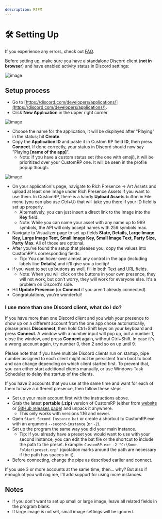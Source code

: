 ```yaml
---
description: RTFM
---
```


# 🛠 Setting Up

If you experience any errors, check out [FAQ](faq.md).

Before setting up, make sure you have a standalone Discord client (**not in browser**) and have enabled activity status in Discord settings:

![image](https://user-images.githubusercontent.com/2225711/188219661-49713f90-fa76-4645-b04a-fc1bc0f029bd.png)

## Setup process

* Go to [https://discord.com/developers/applications/](https://discord.com/developers/applications/).
* Click **New Application** in the upper right corner.

![image](https://user-images.githubusercontent.com/2225711/161050202-c796103d-6712-401e-be96-3f3712512375.png)

* Choose the name for the application, it will be displayed after "Playing" in the status; hit **Create**.
* Copy the **Application ID** and paste it in Custom RP field **ID**, then press **Connect**. If done correctly, your status in Discord should now say "Playing **\[name of the app]**".
  * Note: If you have a custom status set (the one with emoji), it will be prioritized over your CustomRP one. It will be seen in the profile popup though.

![image](https://user-images.githubusercontent.com/2225711/161050341-8169af53-5d3f-44d6-b745-cc711e8d1476.png)

* On your application's page, navigate to Rich Presence -> Art Assets and upload at least one image under Rich Presence Assets if you want to use them. In CustomRP, there is a handy **Upload Assets** button in File menu (you can also use Ctrl+U) that will take you there if your ID field is set up properly.
  * Alternatively, you can just insert a direct link to the image into the **Key** field.
  * Note: While you can name your asset with any name up to 999 symbols, the API will only accept names with 256 symbols max.
* Navigate to Visualizer page to set up fields **State, Details, Large Image Key, Large Image Text, Small Image Key, Small Image Text, Party Size, Party Max**. All of those are optional.
* After you've found the setup that pleases you, copy the values into CustomRP's corresponding fields.
  * Tip: You can hover over almost any control in the app (including labels line **Details**) and it'll give you a tooltip!
* If you want to set up buttons as well, fill in both Text and URL fields.
  * Note: When you will click on the buttons in your own presence, they will not work, but don't worry, they will work for everyone else. It's a problem on Discord's side.
* Hit **Update Presence** (or **Connect** if you aren't already connected).
* Congratulations, you're wonderful!

### I use more than one Discord client, what do I do?

If you have more than one Discord client and you wish your presence to show up on a different account from the one app chose automatically, please press **Disconnect**, then hold Ctrl+Shift keys on your keyboard and press **Connect**. A window with a number input will pop up, put a number 1, close the window, and press **Connect** again, without Ctrl+Shift. In case it's a wrong account again, try number 0, then 2 and so on up until 9.

Please note that if you have multiple Discord clients run on startup, pipe number assigned to each client might not be persistent from boot to boot and can change depending on which client started first. To prevent that, you can either start additional clients manually, or use Windows Task Scheduler to delay the startup of the clients.

If you have 2 accounts that you use at the same time and want for each of them to have a different presence, then follow these steps:

* Set up your main account first with the instructions above.
* Grab the latest **portable (.zip)** version of CustomRP (either from [website](https://www.customrp.xyz) or [GitHub releases page](https://github.com/maximmax42/Discord-CustomRP/releases/latest)) and unpack it anywhere.
  * This only works with versions 1.16 and newer.
* Open `Start Second Instance.bat` or create a shortcut to CustomRP.exe with an argument `--second-instance` (or `-2`).
* Set up the program the same way you did your main instance.
  * Tip: If you already have a preset you would want to use with your second instance, you can edit the bat file or the shortcut to include the path to the preset. Example: `CustomRP.exe -2 "C:\Some Folder\preset.crp"` (quotation marks around the path are necessary if the path has spaces in it).
* Before connecting, change the pipe as described earlier and connect.

If you use 3 or more accounts at the same time, then... why? But also if enough of you will nag me, I'll add support for using more instances.

## Notes

* If you don't want to set up small or large image, leave all related fields in the program blank.
* If large image is not set, small image settings will be ignored.
